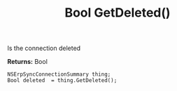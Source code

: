 ﻿---
uid: crmscript_ref_NSErpSyncConnectionSummary_GetDeleted
title: Bool GetDeleted()
intellisense: NSErpSyncConnectionSummary.GetDeleted
keywords: NSErpSyncConnectionSummary, GetDeleted
so.topic: reference
---

Is the connection deleted

**Returns:** Bool


```crmscript
NSErpSyncConnectionSummary thing;
Bool deleted  = thing.GetDeleted();
```


